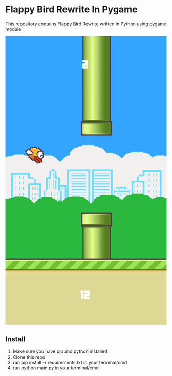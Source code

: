 <h1> Flappy Bird Rewrite In Pygame </h1> 
<p> This repository contains Flappy Bird Rewrite written in Python using pygame module. </p>
<p> </p>
<p align="center"> <img src="bird.png"> </p>
<h2> Install </h2>
<ol>
  <li> Make sure you have pip and python installed </li>
  <li> Clone this repo </li>
  <li> run pip install -r requirements.txt in your terminal/cmd </li>
  <li> run python main.py in your terminal/cmd </li>
</ol>
